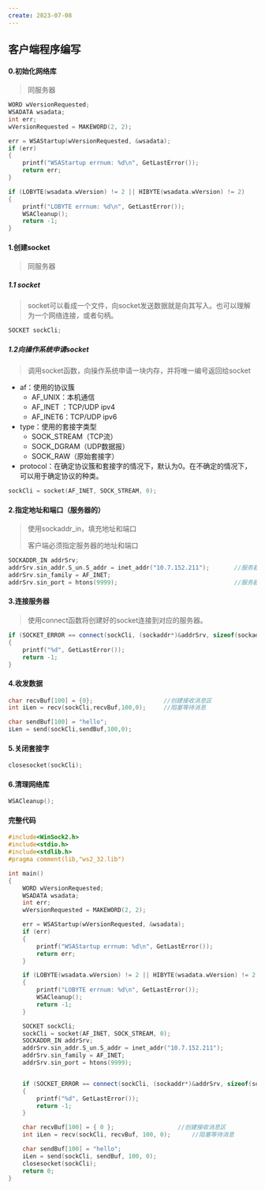 ```yaml
---
create: 2023-07-08
---
```

## 客户端程序编写

#### 0.初始化网络库

> 同服务器

```C++
WORD wVersionRequested;
WSADATA wsadata;
int err;	
wVersionRequested = MAKEWORD(2, 2);

err = WSAStartup(wVersionRequested, &wsadata);
if (err)
{
	printf("WSAStartup errnum: %d\n", GetLastError());
	return err;
}

if (LOBYTE(wsadata.wVersion) != 2 || HIBYTE(wsadata.wVersion) != 2)
{	
    printf("LOBYTE errnum: %d\n", GetLastError());
	WSACleanup();
	return -1;
}
```

#### 1.创建socket

> 同服务器

##### 1.1 socket

> socket可以看成一个文件，向socket发送数据就是向其写入。也可以理解为一个网络连接，或者句柄。

```C++
SOCKET sockCli;
```

##### 1.2向操作系统申请socket

> 调用socket函数，向操作系统申请一块内存，并将唯一编号返回给socket

* af：使用的协议簇
	* AF_UNIX：本机通信
	* AF_INET ：TCP/UDP ipv4
	* AF_INET6：TCP/UDP ipv6
* type：使用的套接字类型
	* SOCK_STREAM（TCP流）
	* SOCK_DGRAM（UDP数据报）
	* SOCK_RAW（原始套接字）
* protocol：在确定协议簇和套接字的情况下，默认为0。在不确定的情况下，可以用于确定协议的种类。

```C++
sockCli = socket(AF_INET, SOCK_STREAM, 0);
```

#### 2.指定地址和端口（服务器的）

> 使用sockaddr_in，填充地址和端口
>
> 客户端必须指定服务器的地址和端口

```C++
SOCKADDR_IN addrSrv;
addrSrv.sin_addr.S_un.S_addr = inet_addr("10.7.152.211");		//服务器的ipv4地址
addrSrv.sin_family = AF_INET;
addrSrv.sin_port = htons(9999);									//服务器的端口号
```

#### 3.连接服务器

> 使用connect函数将创建好的socket连接到对应的服务器。

```C++
if (SOCKET_ERROR == connect(sockCli, (sockaddr*)&addrSrv, sizeof(sockaddr)))
{
	printf("%d", GetLastError());
	return -1;
}
```

#### 4.收发数据

```C++
char recvBuf[100] = {0};					//创建接收消息区
int iLen = recv(sockCli,recvBuf,100,0);		//阻塞等待消息

char sendBuf[100] = "hello";
iLen = send(sockCli,sendBuf,100,0);
```

#### 5.关闭套接字

```C++
closesocket(sockCli);
```

#### 6.清理网络库

```C++
WSACleanup();
```



#### 完整代码

```C++
#include<WinSock2.h>
#include<stdio.h>
#include<stdlib.h>
#pragma comment(lib,"ws2_32.lib")

int main()
{
	WORD wVersionRequested;
	WSADATA wsadata;
	int err;
	wVersionRequested = MAKEWORD(2, 2);

	err = WSAStartup(wVersionRequested, &wsadata);
	if (err)
	{
		printf("WSAStartup errnum: %d\n", GetLastError());
		return err;
	}

	if (LOBYTE(wsadata.wVersion) != 2 || HIBYTE(wsadata.wVersion) != 2)
	{
		printf("LOBYTE errnum: %d\n", GetLastError());
		WSACleanup();
		return -1;
	}

	SOCKET sockCli;
	sockCli = socket(AF_INET, SOCK_STREAM, 0);
	SOCKADDR_IN addrSrv;
	addrSrv.sin_addr.S_un.S_addr = inet_addr("10.7.152.211");
	addrSrv.sin_family = AF_INET;
	addrSrv.sin_port = htons(9999);


	if (SOCKET_ERROR == connect(sockCli, (sockaddr*)&addrSrv, sizeof(sockaddr)))
	{
		printf("%d", GetLastError());
		return -1;
	}

	char recvBuf[100] = { 0 };					//创建接收消息区
	int iLen = recv(sockCli, recvBuf, 100, 0);		//阻塞等待消息

	char sendBuf[100] = "hello";
	iLen = send(sockCli, sendBuf, 100, 0);
	closesocket(sockCli);
	return 0;
}
```


